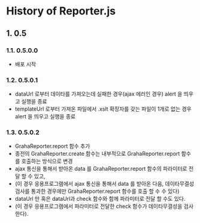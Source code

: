 # History of Reporter.js

## 1. 0.5

### 1.1. 0.5.0.0

- 배포 시작

### 1.2. 0.5.0.1

- dataUrl 로부터 데이타를 가져오는데 실패한 경우(ajax 에러인 경우) alert 을 띄우고 실행을 종료
- templateUrl 로부터 가져온 파일에서 .xslt 확장자를 갖는 파일이 1개로 없는 경우 alert 을 띄우고 실행을 종료

### 1.3. 0.5.0.2

- GrahaReporter.report 함수 추가
- 종전의 GrahaReporter.create 함수는 내부적으로 GrahaReporter.report 함수를 호출하는 방식으로 변경
- ajax 통신을 통해서 받아온 data 를 GrahaReporter.report 함수의 파라미터로 전달 할 수 있고,
- (이 경우 응용프로그램에서 ajax 통신을 통해서 data 를 받아온 다음, 데이타무결성 검사를 통과한 경우에만 GrahaReporter.report 함수를 호출 할 수 수 있다)
- dataUrl 만 혹은 dataUrl과 check 함수와 함께 파라미터로 전달 할 수도 있다.
- (이 경우 응용프로그램에서 파라미터로 전달한 check 함수가 데이타무결성을 검사한다).
